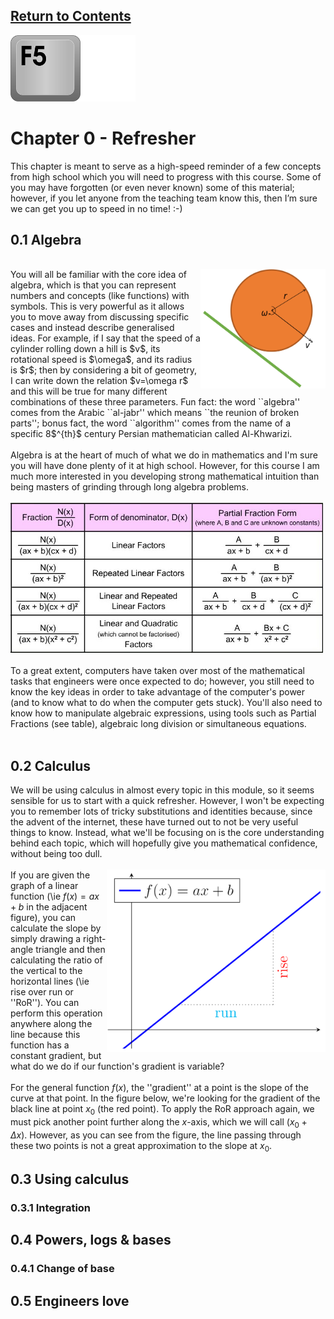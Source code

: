 <script type="text/x-mathjax-config">
  MathJax.Hub.Config({
    tex2jax: {
      inlineMath: [ ['$','$'], ["\\(","\\)"] ],
      processEscapes: true
    }
  });
</script>

<script type="text/javascript" async
  src="https://cdnjs.cloudflare.com/ajax/libs/mathjax/2.7.5/MathJax.js?config=TeX-MML-AM_CHTML">
</script>
<script type="text/javascript" src="tutorialSheetScripts.js"> </script>
<link rel="stylesheet" type="text/css" media="all" href="styles.css">

## [Return to Contents](notes-contents)

<img src="figs/F5.png" width="200"/>

# Chapter 0 - Refresher
This chapter is meant to serve as a high-speed reminder of a few concepts from high school
which you will need to progress with this course. Some of you may have forgotten (or even
never known) some of this material; however, if you let anyone from the teaching team know
this, then I’m sure we can get you up to speed in no time! :-) <br>

## <a id="algebra"></a>0.1 Algebra
<br>
<img align = "right" src="figs/Rolling.svg" width="200"/>
You will all be familiar with the core idea of algebra, which is that you can represent numbers and concepts (like functions) with symbols. This is very powerful as it allows you to move away from discussing specific cases and instead describe generalised ideas. For example, if I say that the speed of a cylinder rolling down a hill is $v$, its rotational speed is $\omega$, and its radius is $r$; then by considering a bit of geometry, I can write down the relation $v=\omega r$ and this will be true for many different combinations of these three parameters. Fun fact: the word ``algebra'' comes from the Arabic ``al-jabr'' which means ``the reunion of broken parts''; bonus fact, the word ``algorithm'' comes from the name of a specific 8$^{th}$ century Persian mathematician called  Al-Khwarizi.
<br><br>
Algebra is at the heart of much of what we do in mathematics and I'm sure you will have done plenty of it at high school. However, for this course I am much more interested in you developing strong mathematical intuition than being masters of grinding through long algebra problems.<br><br>
<img src="figs/PartialFractions.jpg" width="500"/><br><br>
To a great extent, computers have taken over most of the mathematical tasks that engineers were once expected to do; however, you still need to know the key ideas in order to take advantage of the computer's power (and to know what to do when the computer gets stuck). You'll also need to know how to manipulate algebraic expressions, using tools such as Partial Fractions (see table), algebraic long division or simultaneous equations.
<br><br>

## <a id="calculus"></a>0.2 Calculus
We will be using calculus in almost every topic in this module, so it seems sensible for us to start with a quick refresher. However, I won't be expecting you to remember lots of tricky substitutions and identities because, since the advent of the internet, these have turned out to not be very useful things to know. Instead, what we'll be focusing on is the core understanding behind each topic, which will hopefully give you mathematical confidence, without being too dull.
<br><br>
<img align="right" src="figs/0.2-rise-over-run.svg" width="350"/>
If you are given the graph of a linear function (\ie $f(x)=ax+b$ in the adjacent figure), you can calculate the slope by simply drawing a right-angle triangle and then calculating the ratio of the vertical to the horizontal lines (\ie rise over run or ''RoR''). You can perform this operation anywhere along the line because this function has a constant gradient, but what do we do if our function's gradient is variable?
<br><br>
For the general function $f(x)$, the ''gradient'' at a point is the slope of the curve at that point. In the figure below, we're looking for the gradient of the black line at point $x_0$ (the red point). To apply the RoR approach again, we must pick another point further along the $x$-axis, which we will call $(x_0+\Delta x)$. However, as you can see from the figure, the line passing through these two points is not a great approximation to the slope at $x_0$.


## <a id="using-calculus"></a>0.3 Using calculus
### 0.3.1 Integration

## <a id="powers-logs-bases"></a>0.4 Powers, logs & bases
### 0.4.1 Change of base

## <a id="engineers-love"></a>0.5 Engineers love